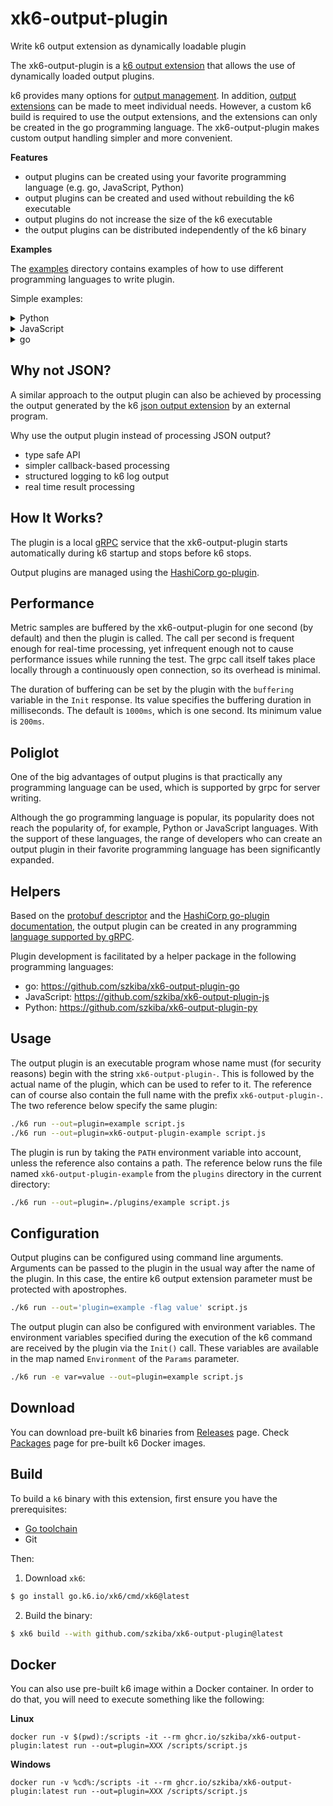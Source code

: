 # xk6-output-plugin

Write k6 output extension as dynamically loadable plugin

The xk6-output-plugin is a [k6 output extension](https://k6.io/docs/extensions/get-started/create/output-extensions/) that allows the use of dynamically loaded output plugins.

k6 provides many options for [output management](https://k6.io/docs/results-output/overview/). In addition, [output extensions](https://k6.io/docs/extensions/get-started/create/output-extensions/) can be made to meet individual needs. However, a custom k6 build is required to use the output extensions, and the extensions can only be created in the go programming language. The xk6-output-plugin makes custom output handling simpler and more convenient.

**Features**

- output plugins can be created using your favorite programming language (e.g. go, JavaScript, Python)
- output plugins can be created and used without rebuilding the k6 executable
- output plugins do not increase the size of the k6 executable
- the output plugins can be distributed independently of the k6 binary

**Examples**

The [examples](examples/) directory contains examples of how to use different programming languages to write plugin.

Simple examples:

<details>
  <summary>Python</summary>

```python
import datetime
import logging

from xk6_output_plugin_py.output import serve, Output, Info, MetricType, ValueType

class Example(Output):
  def Init(self, params):
    logging.info("init")

    return Info(description="example-py plugin")

  def Start(self):
    logging.info("start")

  def Stop(self):
    logging.info("stop")

  def AddMetrics(self, metrics):
    logging.info("metrics")
    for metric in metrics:
      logging.info(
        metric.name,
        extra={
          "metric.type": MetricType.Name(metric.type),
          "metric.contains": ValueType.Name(metric.contains),
        },
      )

  def AddSamples(self, samples):
    logging.info("samples")
    for sample in samples:
      t = datetime.datetime.fromtimestamp(
        sample.time / 1000.0, tz=datetime.timezone.utc
      )

      logging.info(
        sample.metric,
        extra={"sample.time": t, "sample.value": sample.value},
      )

if __name__ == "__main__":
  serve(Example())
```
</details>

<details>
  <summary>JavaScript</summary>

```js
import { serve } from 'xk6-output-plugin-js'

class Example {
  init (params) {
    console.info('init')
    return { description: 'example-js plugin' }
  }

  start () {
    console.info('start')
  }

  stop () {
    console.info('stop')
  }

  addMetrics (metrics) {
    console.info('metrics')
    metrics.forEach(metric => {
      console.info(
        { 'metric.type': metric.type, 'metric.contains': metric.contains },
        metric.name
      )
    })
  }

  addSamples (samples) {
    console.info('samples')
    samples.forEach(sample => {
      console.info(
        { 'sample.time': new Date(sample.time).toISOString(), 'sample.value': sample.value },
        sample.metric
      )
    })
  }
}

serve(new Example())
```

</details>

<details>
  <summary>go</summary>

```go
package main

import (
  "context"
  "time"

  "github.com/hashicorp/go-hclog"
  "github.com/szkiba/xk6-output-plugin-go/output"
)

type example struct{}

func (e *example) Init(ctx context.Context, params *output.Params) (*output.Info, error) {
  hclog.L().Info("init")

  return &output.Info{Description: "example-go plugin"}, nil // nolint:exhaustruct
}

func (e *example) Start(ctx context.Context) error {
  hclog.L().Info("start")

  return nil
}

func (e *example) Stop(ctx context.Context) error {
  hclog.L().Info("stop")

  return nil
}

func (e *example) AddMetrics(ctx context.Context, metrics []*output.Metric) error {
  hclog.L().Info("metrics")

  for _, metric := range metrics {
    hclog.L().Info(metric.Name,
      "metric.type", metric.Type.String(),
      "metric.contains", metric.Contains.String(),
    )
  }

  return nil
}

func (e *example) AddSamples(ctx context.Context, samples []*output.Sample) error {
  hclog.L().Info("samples")

  for _, sample := range samples {
    hclog.L().Info(sample.Metric,
      "sample.time", time.UnixMilli(sample.Time).Format(time.RFC3339),
      "sample.value", sample.Value,
    )
  }

  return nil
}

func main() {
  output.Serve(new(example))
}
```
</details>

## Why not JSON?

A similar approach to the output plugin can also be achieved by processing the output generated by the k6 [json output extension](https://k6.io/docs/results-output/real-time/json/) by an external program.

Why use the output plugin instead of processing JSON output?

- type safe API
- simpler callback-based processing
- structured logging to k6 log output
- real time result processing

## How It Works?

The plugin is a local [gRPC](https://grpc.io/) service that the xk6-output-plugin starts automatically during k6 startup and stops before k6 stops.
 
Output plugins are managed using the [HashiCorp go-plugin](https://github.com/hashicorp/go-plugin).

## Performance

Metric samples are buffered by the xk6-output-plugin for one second (by default) and then the plugin is called. The call per second is frequent enough for real-time processing, yet infrequent enough not to cause performance issues while running the test. The grpc call itself takes place locally through a continuously open connection, so its overhead is minimal.

The duration of buffering can be set by the plugin with the `buffering` variable in the `Init` response. Its value specifies the buffering duration in milliseconds. The default is `1000ms`, which is one second. Its minimum value is `200ms`.

## Poliglot

One of the big advantages of output plugins is that practically any programming language can be used, which is supported by grpc for server writing.

Although the go programming language is popular, its popularity does not reach the popularity of, for example, Python or JavaScript languages. With the support of these languages, the range of developers who can create an output plugin in their favorite programming language has been significantly expanded.

## Helpers

Based on the [protobuf descriptor](https://github.com/szkiba/xk6-output-plugin-proto/blob/master/output.proto) and the [HashiCorp go-plugin documentation](https://github.com/hashicorp/go-plugin/blob/main/docs/guide-plugin-write-non-go.md), the output plugin can be created in any programming [language supported by gRPC](https://grpc.io/docs/languages/). 

Plugin development is facilitated by a helper package in the following programming languages:

- go: https://github.com/szkiba/xk6-output-plugin-go
- JavaScript: https://github.com/szkiba/xk6-output-plugin-js
- Python: https://github.com/szkiba/xk6-output-plugin-py

## Usage

The output plugin is an executable program whose name must (for security reasons) begin with the string `xk6-output-plugin-`. This is followed by the actual name of the plugin, which can be used to refer to it. The reference can of course also contain the full name with the prefix `xk6-output-plugin-`. The two reference below specify the same plugin:

```bash
./k6 run --out=plugin=example script.js
./k6 run --out=plugin=xk6-output-plugin-example script.js
```

The plugin is run by taking the `PATH` environment variable into account, unless the reference also contains a path. The reference below runs the file named `xk6-output-plugin-example` from the `plugins` directory in the current directory:

```bash
./k6 run --out=plugin=./plugins/example script.js
```

## Configuration

Output plugins can be configured using command line arguments. Arguments can be passed to the plugin in the usual way after the name of the plugin. In this case, the entire k6 output extension parameter must be protected with apostrophes.

```bash
./k6 run --out='plugin=example -flag value' script.js
```

The output plugin can also be configured with environment variables. The environment variables specified during the execution of the k6 command are received by the plugin via the `Init()` call. These variables are available in the map named `Environment` of the `Params` parameter.

```bash
./k6 run -e var=value --out=plugin=example script.js
```

## Download

You can download pre-built k6 binaries from [Releases](https://github.com/szkiba/xk6-output-plugin/releases/) page. Check [Packages](https://github.com/szkiba/xk6-output-plugin/pkgs/container/xk6-output-plugin) page for pre-built k6 Docker images.

## Build

To build a `k6` binary with this extension, first ensure you have the prerequisites:

- [Go toolchain](https://go101.org/article/go-toolchain.html)
- Git

Then:

1. Download `xk6`:
  ```bash
  $ go install go.k6.io/xk6/cmd/xk6@latest
  ```

2. Build the binary:
  ```bash
  $ xk6 build --with github.com/szkiba/xk6-output-plugin@latest
  ```

## Docker

You can also use pre-built k6 image within a Docker container. In order to do that, you will need to execute something like the following:

**Linux**

```plain
docker run -v $(pwd):/scripts -it --rm ghcr.io/szkiba/xk6-output-plugin:latest run --out=plugin=XXX /scripts/script.js
```

**Windows**

```plain
docker run -v %cd%:/scripts -it --rm ghcr.io/szkiba/xk6-output-plugin:latest run --out=plugin=XXX /scripts/script.js
```
